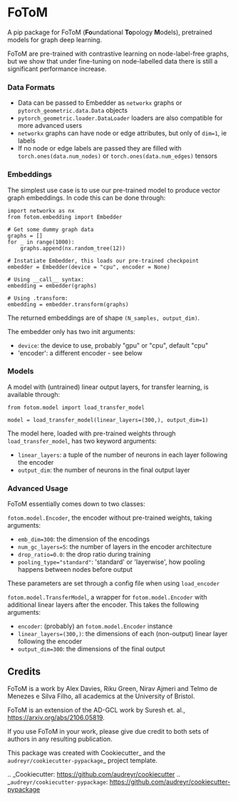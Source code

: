 # FoToM

A pip package for FoToM (**Fo**undational **To**pology **M**odels), pretrained models for graph deep learning.

FoToM are pre-trained with contrastive learning on node-label-free graphs, but we show that under fine-tuning on node-labelled data there is still a significant performance increase.

### Data Formats

 - Data can be passed to Embedder as `networkx` graphs or `pytorch_geometric.data.Data` objects
 - `pytorch_geometric.loader.DataLoader` loaders are also compatible for more advanced users
 - `networkx` graphs can have node or edge attributes, but only of `dim=1`, ie labels
 - If no node or edge labels are passed they are filled with `torch.ones(data.num_nodes)` or `torch.ones(data.num_edges)` tensors

### Embeddings

The simplest use case is to use our pre-trained model to produce vector graph embeddings.
In code this can be done through:

```
import networkx as nx
from fotom.embedding import Embedder

# Get some dummy graph data
graphs = []
for _ in range(1000):
    graphs.append(nx.random_tree(12))

# Instatiate Embedder, this loads our pre-trained checkpoint
embedder = Embedder(device = "cpu", encoder = None)

# Using __call__ syntax:
embedding = embedder(graphs)

# Using .transform:
embedding = embedder.transform(graphs)
```

The returned embeddings are of shape `(N_samples, output_dim)`.

The embedder only has two init arguments:
 - `device`: the device to use, probably "gpu" or "cpu", default "cpu"
 - 'encoder': a different encoder - see below



### Models

A model with (untrained) linear output layers, for transfer learning, is available through:

```
from fotom.model import load_transfer_model

model = load_transfer_model(linear_layers=(300,), output_dim=1)
```

The model here, loaded with pre-trained weights through `load_transfer_model`, has two keyword arguments:
 - `linear_layers`: a tuple of the number of neurons in each layer following the encoder
 - `output_dim`: the number of neurons in the final output layer

### Advanced Usage

FoToM essentially comes down to two classes:

`fotom.model.Encoder`, the encoder without pre-trained weights, taking arguments:
- `emb_dim=300`: the dimension of the encodings
- `num_gc_layers=5`: the number of layers in the encoder architecture
- `drop_ratio=0.0`: the drop ratio during training
- `pooling_type="standard"`: 'standard' or 'layerwise', how pooling happens between nodes before output

These parameters are set through a config file when using `load_encoder`

`fotom.model.TransferModel`, a wrapper for `fotom.model.Encoder` with additional linear layers after the encoder.
This takes the following arguments:
- `encoder`: (probably) an `fotom.model.Encoder` instance
- `linear_layers=(300,)`: the dimensions of each (non-output) linear layer following the encoder
- `output_dim=300`: the dimensions of the final output

## Credits

FoToM is a work by Alex Davies, Riku Green, Nirav Ajmeri and Telmo de Menezes e Silva Filho, all academics at the University of Bristol.

FoToM is an extension of the AD-GCL work by Suresh et. al., <https://arxiv.org/abs/2106.05819>.

If you use FoToM in your work, please give due credit to both sets of authors in any resulting publication.

This package was created with Cookiecutter_ and the `audreyr/cookiecutter-pypackage`_ project template.

.. _Cookiecutter: https://github.com/audreyr/cookiecutter
.. _`audreyr/cookiecutter-pypackage`: https://github.com/audreyr/cookiecutter-pypackage
